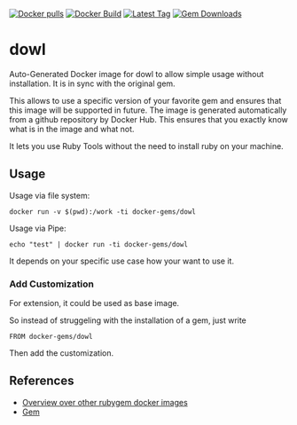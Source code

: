 [![Docker pulls](https://img.shields.io/docker/pulls/rubygem/dowl.svg)](https://hub.docker.com/r/rubygem/dowl/)
[![Docker Build](https://img.shields.io/docker/automated/rubygem/dowl.svg)](https://hub.docker.com/r/rubygem/dowl/)
[![Latest Tag](https://img.shields.io/github/tag/docker-rubygem/dowl.svg)](https://hub.docker.com/r/rubygem/dowl/)
[![Gem Downloads](https://img.shields.io/gem/dt/dowl.svg)](https://rubygems.org/gems/dowl/)
# dowl

Auto-Generated Docker image for dowl to allow simple usage without installation.
It is in sync with the original gem.

This allows to use a specific version of your favorite gem and ensures that this image will be supported in future.
The image is generated automatically from a github repository by Docker Hub.
This ensures that you exactly know what is in the image and what not.

It lets you use Ruby Tools without the need to install ruby on your machine.

## Usage

Usage via file system:

`docker run -v $(pwd):/work -ti docker-gems/dowl`

Usage via Pipe:

`echo "test" | docker run -ti docker-gems/dowl`

It depends on your specific use case how your want to use it.

### Add Customization

For extension, it could be used as base image.

So instead of struggeling with the installation of a gem, just write

`FROM docker-gems/dowl`

Then add the customization.

## References

 - [Overview over other rubygem docker images](https://github.com/thinkbot/docker-rubygem)
 - [Gem](https://rubygems.org/gems/dowl/)

